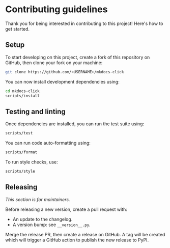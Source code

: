 # Contributing guidelines

Thank you for being interested in contributing to this project! Here's how to get started.

## Setup

To start developing on this project, create a fork of this repository on GitHub, then clone your fork on your machine:

```bash
git clone https://github.com/<USERNAME>/mkdocs-click
```

You can now install development dependencies using:

```bash
cd mkdocs-click
scripts/install
```

## Testing and linting

Once dependencies are installed, you can run the test suite using:

```bash
scripts/test
```

You can run code auto-formatting using:

```bash
scripts/format
```

To run style checks, use:

```bash
scripts/style
```

## Releasing

_This section is for maintainers._

Before releasing a new version, create a pull request with:

- An update to the changelog.
- A version bump: see `__version__.py`.

Merge the release PR, then create a release on GitHub. A tag will be created which will trigger a GitHub action to publish the new release to PyPI.
